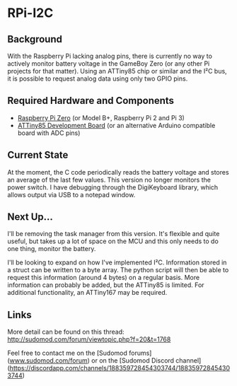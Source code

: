 # RPi-I2C

Background
----------
With the Raspberry Pi lacking analog pins, there is currently no way to actively monitor battery voltage in the GameBoy Zero (or any other Pi projects for that matter). Using an ATTiny85 chip or similar and the I²C bus, it is possible to request analog data using only two GPIO pins.

Required Hardware and Components
--------------------------------
- [Raspberry Pi Zero](https://www.raspberrypi.org/products/pi-zero/) (or Model B+, Raspberry Pi 2 and Pi 3)
- [ATTiny85 Development Board](http://digistump.com/products/1) (or an alternative Arduino compatible board with ADC pins)

Current State
-------------
At the moment, the C code periodically reads the battery voltage and stores an average of the last few values. This version no longer monitors the power switch. I have debugging through the DigiKeyboard library, which allows output via USB to a notepad window.

Next Up...
-------------
I'll be removing the task manager from this version. It's flexible and quite useful, but takes up a lot of space on the MCU and this only needs to do one thing, monitor the battery.

I'll be looking to expand on how I've implemented I²C. Information stored in a struct can be written to a byte array. The python script will then be able to request this information (around 4 bytes) on a regular basis. More information can probably be added, but the ATTiny85 is limited. For additional functionality, an ATTiny167 may be required.

Links
-----
More detail can be found on this thread:
http://sudomod.com/forum/viewtopic.php?f=20&t=1768

Feel free to contact me on the [Sudomod forums] (www.sudomod.com/forum) or on the [Sudomod Discord channel] (https://discordapp.com/channels/188359728454303744/188359728454303744)
